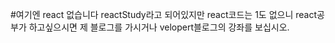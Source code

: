 #여기엔 react 없습니다
reactStudy라고 되어있지만 react코드는 1도 없으니 react공부가 하고싶으시면 제 블로그를 가시거나 velopert블로그의 강좌를 보십시오. 
